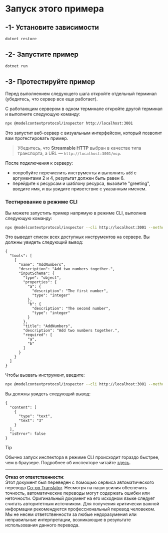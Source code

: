 <!--
CO_OP_TRANSLATOR_METADATA:
{
  "original_hash": "dde4e32e4b55ef4962c411b39d2340a7",
  "translation_date": "2025-09-03T15:55:59+00:00",
  "source_file": "03-GettingStarted/06-http-streaming/solution/dotnet/README.md",
  "language_code": "ru"
}
-->
# Запуск этого примера

## -1- Установите зависимости

```bash
dotnet restore
```

## -2- Запустите пример

```bash
dotnet run
```

## -3- Протестируйте пример

Перед выполнением следующего шага откройте отдельный терминал (убедитесь, что сервер все еще работает).

С работающим сервером в одном терминале откройте другой терминал и выполните следующую команду:

```bash
npx @modelcontextprotocol/inspector http://localhost:3001
```

Это запустит веб-сервер с визуальным интерфейсом, который позволит вам протестировать пример.

> Убедитесь, что **Streamable HTTP** выбран в качестве типа транспорта, а URL — `http://localhost:3001/mcp`.

После подключения к серверу:

- попробуйте перечислить инструменты и выполнить `add` с аргументами 2 и 4, результат должен быть равен 6.
- перейдите к ресурсам и шаблону ресурса, вызовите "greeting", введите имя, и вы увидите приветствие с указанным именем.

### Тестирование в режиме CLI

Вы можете запустить пример напрямую в режиме CLI, выполнив следующую команду:

```bash 
npx @modelcontextprotocol/inspector --cli http://localhost:3001 --method tools/list
```

Это выведет список всех доступных инструментов на сервере. Вы должны увидеть следующий вывод:

```text
{
  "tools": [
    {
      "name": "AddNumbers",
      "description": "Add two numbers together.",
      "inputSchema": {
        "type": "object",
        "properties": {
          "a": {
            "description": "The first number",
            "type": "integer"
          },
          "b": {
            "description": "The second number",
            "type": "integer"
          }
        },
        "title": "AddNumbers",
        "description": "Add two numbers together.",
        "required": [
          "a",
          "b"
        ]
      }
    }
  ]
}
```

Чтобы вызвать инструмент, введите:

```bash
npx @modelcontextprotocol/inspector --cli http://localhost:3001 --method tools/call --tool-name AddNumbers --tool-arg a=1 --tool-arg b=2
```

Вы должны увидеть следующий вывод:

```text
{
  "content": [
    {
      "type": "text",
      "text": "3"
    }
  ],
  "isError": false
}
```

> [!TIP]
> Обычно запуск инспектора в режиме CLI происходит гораздо быстрее, чем в браузере.
> Подробнее об инспекторе читайте [здесь](https://github.com/modelcontextprotocol/inspector).

---

**Отказ от ответственности**:  
Этот документ был переведен с помощью сервиса автоматического перевода [Co-op Translator](https://github.com/Azure/co-op-translator). Несмотря на наши усилия обеспечить точность, автоматические переводы могут содержать ошибки или неточности. Оригинальный документ на его исходном языке следует считать авторитетным источником. Для получения критически важной информации рекомендуется профессиональный перевод человеком. Мы не несем ответственности за любые недоразумения или неправильные интерпретации, возникающие в результате использования данного перевода.